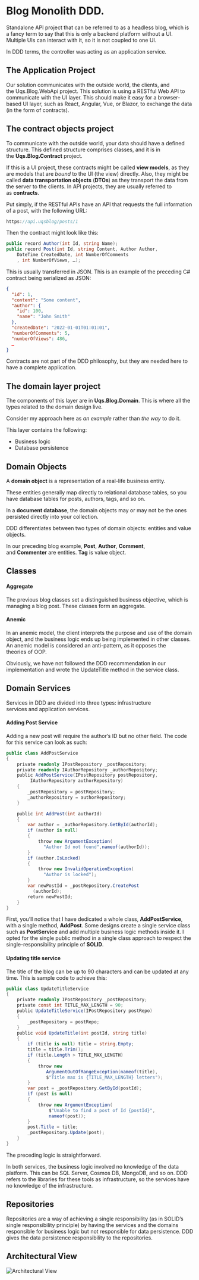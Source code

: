 # Blog Monolith DDD.

Standalone API project that can be referred to as a headless blog, which is a fancy term to say that this is only a backend platform without a UI. Multiple UIs can interact with it, so it is not coupled to one UI.

In DDD terms, the
controller was acting as an application service.

## The Application Project

Our solution communicates with the outside world, the clients, and the Uqs.Blog.WebApi project. This solution is using a RESTful Web API to communicate with the UI layer. This should make it easy for a browser-based UI layer, such as React, Angular, Vue, or Blazor, to exchange the data (in the form of contracts).

## The contract objects project

To communicate with the outside world, your data should have a defined structure. This defined structure comprises classes, and it is in the **Uqs.Blog.Contract** project.

If this is a UI project, these contracts might be called **view models**, as they are models that are *bound* to the UI (the view) directly. Also, they might be called **data transportation objects** (**DTOs**) as they transport the data from the server to the clients. In API projects, they are usually referred to as **contracts**.

Put simply, if the RESTful APIs have an API that requests the full information of a post, with the following URL:

```csharp
https://api.uqsblog/posts/1
```

Then the contract might look like this:

```csharp
public record Author(int Id, string Name);
public record Post(int Id, string Content, Author Author,
    DateTime CreatedDate, int NumberOfComments
    , int NumberOfViews, …);
```

This is usually transferred in JSON. This is an example of the preceding C# contract being serialized as JSON:

```json
{
  "id": 1,
  "content": "Some content",
  "author": {
    "id": 100,
    "name": "John Smith"
  },
  "createdDate": "2022-01-01T01:01:01",
  "numberOfComments": 5,
  "numberOfViews": 486,
  …
}
```

Contracts are not part of the DDD philosophy, but they are needed here to have a complete application.

## The domain layer project

The components of this layer are in **Uqs.Blog.Domain**. This is where all the types related to the domain design live.

Consider my approach here as *an example* rather than *the way* to do it.

This layer contains the following:

- Business logic
- Database persistence

## Domain Objects

A **domain object** is a representation of a real-life business entity.

These entities generally map directly to relational database tables, so you have database tables for posts, authors, tags, and so on.

In a **document database**, the domain objects may or may not be the ones persisted directly into your collection.

DDD differentiates between two types of domain objects: entities and value objects.

In our preceding blog example, **Post**, **Author**, **Comment**, and **Commenter** are entities. **Tag** is value object.

## Classes

#### Aggregate

The previous blog classes set a distinguished business objective, which is managing a blog post. These classes form an aggregate.

#### Anemic

In an anemic model, the client interprets the purpose and use of the domain object, and the business logic ends up being implemented in other classes. An anemic model is considered an anti-pattern, as it opposes the theories of OOP.

Obviously, we have not followed the DDD recommendation in our implementation and wrote the UpdateTitle method in the service class.

## Domain Services

Services in DDD are divided into three types: infrastructure services and application services.

#### Adding Post Service

Adding a new post will require the author’s ID but no other field. The code for this service can look as such:

```csharp
public class AddPostService
{
    private readonly IPostRepository _postRepository;
    private readonly IAuthorRepository _authorRepository;
    public AddPostService(IPostRepository postRepository,
         IAuthorRepository authorRepository)
    {
        _postRepository = postRepository;
        _authorRepository = authorRepository;
    }

    public int AddPost(int authorId)
    {
        var author = _authorRepository.GetById(authorId);
        if (author is null)
        {
            throw new ArgumentException(
              "Author Id not found",nameof(authorId));
        }
        if (author.IsLocked)
        {
            throw new InvalidOperationException(
              "Author is locked");
        }
        var newPostId = _postRepository.CreatePost
          (authorId);
        return newPostId;
    }
}
```

First, you’ll notice that I have dedicated a whole class, **AddPostService**, with a single method, **AddPost**. Some designs create a single service class such as **PostService** and add multiple business logic methods inside it. I opted for the single public method in a single class approach to respect the single-responsibility principle of **SOLID**.

#### Updating title service

The title of the blog can be up to 90 characters and can be updated at any time. This is sample code to achieve this:

```csharp
public class UpdateTitleService
{
    private readonly IPostRepository _postRepository;
    private const int TITLE_MAX_LENGTH = 90;
    public UpdateTitleService(IPostRepository postRepo)
    {
        _postRepository = postRepo;
    }
    public void UpdateTitle(int postId, string title)
    {
        if (title is null) title = string.Empty;
        title = title.Trim();
        if (title.Length > TITLE_MAX_LENGTH)
        {
            throw new
               ArgumentOutOfRangeException(nameof(title),
               $"Title max is {TITLE_MAX_LENGTH} letters");
        }
        var post = _postRepository.GetById(postId);
        if (post is null)
        {
            throw new ArgumentException(
                $"Unable to find a post of Id {postId}",
                nameof(post));
        }
        post.Title = title;
        _postRepository.Update(post);
    }
}
```

The preceding logic is straightforward.

In both services, the business logic involved no knowledge of the data platform. This can be SQL Server, Cosmos DB, MongoDB, and so on. DDD refers to the libraries for these tools as infrastructure, so the services have no knowledge of the infrastructure.

## Repositories

Repositories are a way of achieving a single responsibility (as in SOLID’s single responsibility principle) by having the services and the domains responsible for business logic but not responsible for data persistence. DDD gives the data persistence responsibility to the repositories.

## Architectural View

![Architectural View](https://github.com/OmarrMoustafa/Blog-Monolith-DDD-Application/assets/120117521/5a53ec67-78f2-48e0-ac1e-5bf901bbc3a9)
